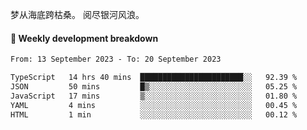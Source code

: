 梦从海底跨枯桑。
阅尽银河风浪。


#### 📝 Weekly development breakdown

<!--START_SECTION:waka-->

```txt
From: 13 September 2023 - To: 20 September 2023

TypeScript   14 hrs 40 mins  ███████████████████████░░   92.39 %
JSON         50 mins         █▒░░░░░░░░░░░░░░░░░░░░░░░   05.25 %
JavaScript   17 mins         ▒░░░░░░░░░░░░░░░░░░░░░░░░   01.80 %
YAML         4 mins          ░░░░░░░░░░░░░░░░░░░░░░░░░   00.45 %
HTML         1 min           ░░░░░░░░░░░░░░░░░░░░░░░░░   00.12 %
```

<!--END_SECTION:waka-->



